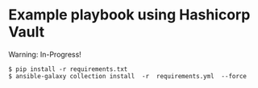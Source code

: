 # Example playbook using Hashicorp Vault

Warning: In-Progress!


```shell
$ pip install -r requirements.txt
$ ansible-galaxy collection install  -r  requirements.yml  --force
```